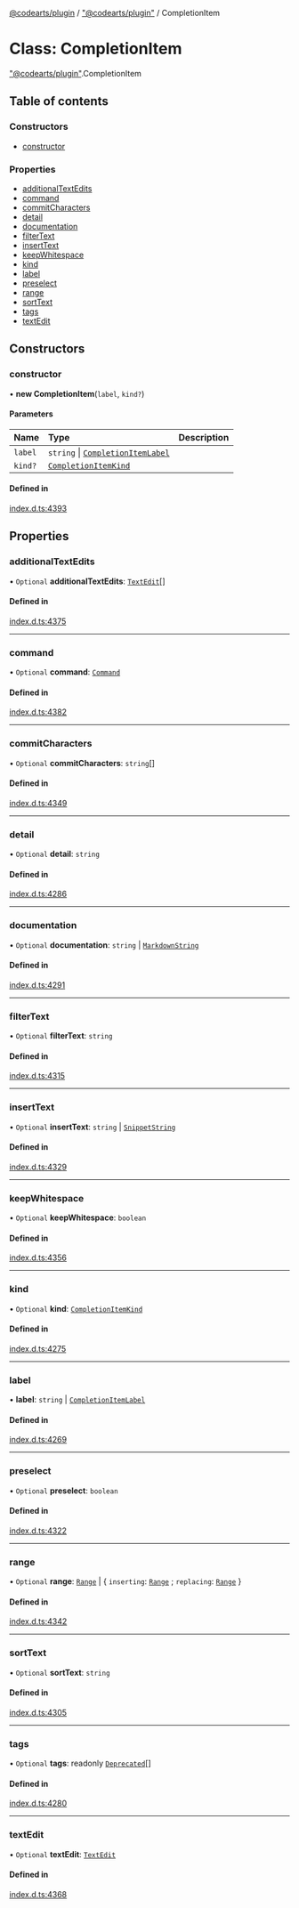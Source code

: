 [@codearts/plugin](../README.md) / ["@codearts/plugin"](../modules/_codearts_plugin_.md) / CompletionItem

# Class: CompletionItem

["@codearts/plugin"](../modules/_codearts_plugin_.md).CompletionItem

## Table of contents

### Constructors

- [constructor](codearts_plugin_.CompletionItem.md#constructor)

### Properties

- [additionalTextEdits](codearts_plugin_.CompletionItem.md#additionaltextedits)
- [command](codearts_plugin_.CompletionItem.md#command)
- [commitCharacters](codearts_plugin_.CompletionItem.md#commitcharacters)
- [detail](codearts_plugin_.CompletionItem.md#detail)
- [documentation](codearts_plugin_.CompletionItem.md#documentation)
- [filterText](codearts_plugin_.CompletionItem.md#filtertext)
- [insertText](codearts_plugin_.CompletionItem.md#inserttext)
- [keepWhitespace](codearts_plugin_.CompletionItem.md#keepwhitespace)
- [kind](codearts_plugin_.CompletionItem.md#kind)
- [label](codearts_plugin_.CompletionItem.md#label)
- [preselect](codearts_plugin_.CompletionItem.md#preselect)
- [range](codearts_plugin_.CompletionItem.md#range)
- [sortText](codearts_plugin_.CompletionItem.md#sorttext)
- [tags](codearts_plugin_.CompletionItem.md#tags)
- [textEdit](codearts_plugin_.CompletionItem.md#textedit)

## Constructors

### constructor

• **new CompletionItem**(`label`, `kind?`)

#### Parameters

| Name | Type | Description |
| :------ | :------ | :------ |
| `label` | `string` \| [`CompletionItemLabel`](../interfaces/codearts_plugin_.CompletionItemLabel.md) |  |
| `kind?` | [`CompletionItemKind`](../enums/codearts_plugin_.CompletionItemKind.md) |  |

#### Defined in

[index.d.ts:4393](https://github.com/huaweicloud/cloudide-plugin-api/blob/03c74e5/index.d.ts#L4393)

## Properties

### additionalTextEdits

• `Optional` **additionalTextEdits**: [`TextEdit`](codearts_plugin_.TextEdit.md)[]

#### Defined in

[index.d.ts:4375](https://github.com/huaweicloud/cloudide-plugin-api/blob/03c74e5/index.d.ts#L4375)

___

### command

• `Optional` **command**: [`Command`](../interfaces/codearts_plugin_.Command.md)

#### Defined in

[index.d.ts:4382](https://github.com/huaweicloud/cloudide-plugin-api/blob/03c74e5/index.d.ts#L4382)

___

### commitCharacters

• `Optional` **commitCharacters**: `string`[]

#### Defined in

[index.d.ts:4349](https://github.com/huaweicloud/cloudide-plugin-api/blob/03c74e5/index.d.ts#L4349)

___

### detail

• `Optional` **detail**: `string`

#### Defined in

[index.d.ts:4286](https://github.com/huaweicloud/cloudide-plugin-api/blob/03c74e5/index.d.ts#L4286)

___

### documentation

• `Optional` **documentation**: `string` \| [`MarkdownString`](codearts_plugin_.MarkdownString.md)

#### Defined in

[index.d.ts:4291](https://github.com/huaweicloud/cloudide-plugin-api/blob/03c74e5/index.d.ts#L4291)

___

### filterText

• `Optional` **filterText**: `string`

#### Defined in

[index.d.ts:4315](https://github.com/huaweicloud/cloudide-plugin-api/blob/03c74e5/index.d.ts#L4315)

___

### insertText

• `Optional` **insertText**: `string` \| [`SnippetString`](codearts_plugin_.SnippetString.md)

#### Defined in

[index.d.ts:4329](https://github.com/huaweicloud/cloudide-plugin-api/blob/03c74e5/index.d.ts#L4329)

___

### keepWhitespace

• `Optional` **keepWhitespace**: `boolean`

#### Defined in

[index.d.ts:4356](https://github.com/huaweicloud/cloudide-plugin-api/blob/03c74e5/index.d.ts#L4356)

___

### kind

• `Optional` **kind**: [`CompletionItemKind`](../enums/codearts_plugin_.CompletionItemKind.md)

#### Defined in

[index.d.ts:4275](https://github.com/huaweicloud/cloudide-plugin-api/blob/03c74e5/index.d.ts#L4275)

___

### label

• **label**: `string` \| [`CompletionItemLabel`](../interfaces/codearts_plugin_.CompletionItemLabel.md)

#### Defined in

[index.d.ts:4269](https://github.com/huaweicloud/cloudide-plugin-api/blob/03c74e5/index.d.ts#L4269)

___

### preselect

• `Optional` **preselect**: `boolean`

#### Defined in

[index.d.ts:4322](https://github.com/huaweicloud/cloudide-plugin-api/blob/03c74e5/index.d.ts#L4322)

___

### range

• `Optional` **range**: [`Range`](codearts_plugin_.Range.md) \| { `inserting`: [`Range`](codearts_plugin_.Range.md) ; `replacing`: [`Range`](codearts_plugin_.Range.md)  }

#### Defined in

[index.d.ts:4342](https://github.com/huaweicloud/cloudide-plugin-api/blob/03c74e5/index.d.ts#L4342)

___

### sortText

• `Optional` **sortText**: `string`

#### Defined in

[index.d.ts:4305](https://github.com/huaweicloud/cloudide-plugin-api/blob/03c74e5/index.d.ts#L4305)

___

### tags

• `Optional` **tags**: readonly [`Deprecated`](../enums/codearts_plugin_.CompletionItemTag.md#deprecated)[]

#### Defined in

[index.d.ts:4280](https://github.com/huaweicloud/cloudide-plugin-api/blob/03c74e5/index.d.ts#L4280)

___

### textEdit

• `Optional` **textEdit**: [`TextEdit`](codearts_plugin_.TextEdit.md)

#### Defined in

[index.d.ts:4368](https://github.com/huaweicloud/cloudide-plugin-api/blob/03c74e5/index.d.ts#L4368)
